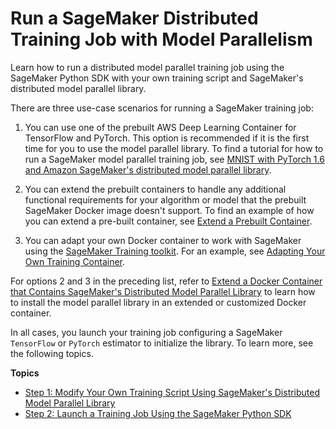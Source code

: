 # Run a SageMaker Distributed Training Job with Model Parallelism<a name="model-parallel-use-api"></a>

Learn how to run a distributed model parallel training job using the SageMaker Python SDK with your own training script and SageMaker's distributed model parallel library\.

There are three use\-case scenarios for running a SageMaker training job:

1. You can use one of the prebuilt AWS Deep Learning Container for TensorFlow and PyTorch\. This option is recommended if it is the first time for you to use the model parallel library\. To find a tutorial for how to run a SageMaker model parallel training job, see [MNIST with PyTorch 1\.6 and Amazon SageMaker's distributed model parallel library](https://sagemaker-examples.readthedocs.io/en/latest/training/distributed_training/pytorch/model_parallel/mnist/pytorch_smmodelparallel_mnist.html)\.

1. You can extend the prebuilt containers to handle any additional functional requirements for your algorithm or model that the prebuilt SageMaker Docker image doesn't support\. To find an example of how you can extend a pre\-built container, see [Extend a Prebuilt Container](https://docs.aws.amazon.com/sagemaker/latest/dg/prebuilt-containers-extend.html)\.

1. You can adapt your own Docker container to work with SageMaker using the [SageMaker Training toolkit](https://github.com/aws/sagemaker-training-toolkit)\. For an example, see [Adapting Your Own Training Container](https://docs.aws.amazon.com/sagemaker/latest/dg/adapt-training-container.html)\.

For options 2 and 3 in the preceding list, refer to [Extend a Docker Container that Contains SageMaker's Distributed Model Parallel Library](model-parallel-sm-sdk.md#model-parallel-customize-container) to learn how to install the model parallel library in an extended or customized Docker container\. 

In all cases, you launch your training job configuring a SageMaker `TensorFlow` or `PyTorch` estimator to initialize the library\. To learn more, see the following topics\.

**Topics**
+ [Step 1: Modify Your Own Training Script Using SageMaker's Distributed Model Parallel Library](model-parallel-customize-training-script.md)
+ [Step 2: Launch a Training Job Using the SageMaker Python SDK](model-parallel-sm-sdk.md)